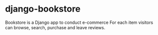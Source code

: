 # django-bookstore
Bookstore is a Django app to conduct e-commerce For each item visitors can browse, search, purchase and leave reviews.
